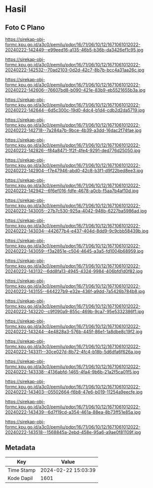 # Hasil

## Foto C Plano

https://sirekap-obj-formc.kpu.go.id/a3c0/pemilu/pdpr/16/71/06/10/12/1671061012022-20240222-142449--e99eed16-a135-46b5-b36b-da3426ef1c95.jpg

https://sirekap-obj-formc.kpu.go.id/a3c0/pemilu/pdpr/16/71/06/10/12/1671061012022-20240222-142532--70ad2103-0d2d-42c7-8b7b-bcc4a31aa26c.jpg

https://sirekap-obj-formc.kpu.go.id/a3c0/pemilu/pdpr/16/71/06/10/12/1671061012022-20240222-142606--76607bd8-b090-421e-83b9-eb5521655b3a.jpg

https://sirekap-obj-formc.kpu.go.id/a3c0/pemilu/pdpr/16/71/06/10/12/1671061012022-20240222-142644--6d5c300c-19d0-4dc4-b1d4-cdb2d2da5719.jpg

https://sirekap-obj-formc.kpu.go.id/a3c0/pemilu/pdpr/16/71/06/10/12/1671061012022-20240222-142718--7a284a7b-9bce-4b39-a3dd-16dac2f74fae.jpg

https://sirekap-obj-formc.kpu.go.id/a3c0/pemilu/pdpr/16/71/06/10/12/1671061012022-20240222-142826--f84a8471-1f2f-4fe4-9291-ded776d25050.jpg

https://sirekap-obj-formc.kpu.go.id/a3c0/pemilu/pdpr/16/71/06/10/12/1671061012022-20240222-142904--f7e47946-abd0-42c8-b3f1-d9f22bed8ee3.jpg

https://sirekap-obj-formc.kpu.go.id/a3c0/pemilu/pdpr/16/71/06/10/12/1671061012022-20240222-142942--6f6ef016-fdfe-4678-a0cb-f5aa7b4af10d.jpg

https://sirekap-obj-formc.kpu.go.id/a3c0/pemilu/pdpr/16/71/06/10/12/1671061012022-20240222-143005--27b7c530-925a-4042-948b-6227ba5986ad.jpg

https://sirekap-obj-formc.kpu.go.id/a3c0/pemilu/pdpr/16/71/06/10/12/1671061012022-20240222-143034--442677b4-e437-404d-8dd9-9c9cbb58439b.jpg

https://sirekap-obj-formc.kpu.go.id/a3c0/pemilu/pdpr/16/71/06/10/12/1671061012022-20240222-143059--f3a2851e-c504-4645-a3a5-fd1004b68959.jpg

https://sirekap-obj-formc.kpu.go.id/a3c0/pemilu/pdpr/16/71/06/10/12/1671061012022-20240222-143132--6dd8fa13-4945-4324-9984-406bfd1d0f82.jpg

https://sirekap-obj-formc.kpu.go.id/a3c0/pemilu/pdpr/16/71/06/10/12/1671061012022-20240222-143155--644227b9-e32e-436f-a9dd-7a5426b784b8.jpg

https://sirekap-obj-formc.kpu.go.id/a3c0/pemilu/pdpr/16/71/06/10/12/1671061012022-20240222-143220--c9f090a9-855c-469b-9ca7-95e5332386f1.jpg

https://sirekap-obj-formc.kpu.go.id/a3c0/pemilu/pdpr/16/71/06/10/12/1671061012022-20240222-143244--4e4828a3-576b-445f-86e1-1a8dbe8c19f2.jpg

https://sirekap-obj-formc.kpu.go.id/a3c0/pemilu/pdpr/16/71/06/10/12/1671061012022-20240222-143311--30ce027d-8b72-4fc4-b18b-5d6dfa6f626a.jpg

https://sirekap-obj-formc.kpu.go.id/a3c0/pemilu/pdpr/16/71/06/10/12/1671061012022-20240222-143338--4136abfd-1465-4fa4-9b6b-21a2f5ca01f5.jpg

https://sirekap-obj-formc.kpu.go.id/a3c0/pemilu/pdpr/16/71/06/10/12/1671061012022-20240222-143403--05502664-f6b8-47e6-b019-11254a9eecfe.jpg

https://sirekap-obj-formc.kpu.go.id/a3c0/pemilu/pdpr/16/71/06/10/12/1671061012022-20240222-143439--6d7f19cd-a354-461a-88ea-8b73ff51e85a.jpg

https://sirekap-obj-formc.kpu.go.id/a3c0/pemilu/pdpr/16/71/06/10/12/1671061012022-20240222-143518--1568845a-2ebd-458e-95a6-a9ae0f81109f.jpg


## Metadata

| Key        | Value               |
| ---------- | ------------------- |
| Time Stamp | 2024-02-22 15:03:39 |
| Kode Dapil | 1601                |



